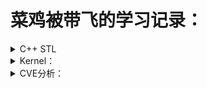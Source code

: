 # 菜鸡被带飞的学习记录：
<details>
<summary>C++ STL</summary>

2020/07/12

- 视频还有3、4个容器没看完
- 需要自己重写一遍
- 争取暑假前补完

</details>
<details>
<summary>Kernel：</summary>
2020/07/12 

- 感觉是一个漫长的过程，需要循环学习，第一次学以输入为主
- 第一轮 中断
</details>
<details>
<summary>CVE分析：</summary>

2020/07/12

- 看的有些吃力，可能是姿势不够或者打开方式不正确
<details>